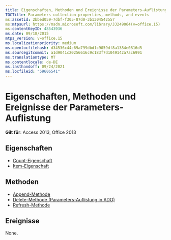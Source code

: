 ```yaml
---
title: Eigenschaften, Methoden und Ereignisse der Parameters-Auflistung
TOCTitle: Parameters collection properties, methods, and events
ms:assetid: 2bbed059-7dbf-f305-87d0-3b1304542557
ms:mtpsurl: https://msdn.microsoft.com/library/JJ249064(v=office.15)
ms:contentKeyID: 48543936
ms.date: 09/18/2015
mtps_version: v=office.15
ms.localizationpriority: medium
ms.openlocfilehash: d34536c44c69a799dbd1c9059df8a1384e0816d5
ms.sourcegitcommit: a1d9041c20256616c9c183f7d1049142a7ac6991
ms.translationtype: MT
ms.contentlocale: de-DE
ms.lasthandoff: 09/24/2021
ms.locfileid: "59606541"
---
```

# <a name="parameters-collection-properties-methods-and-events"></a>Eigenschaften, Methoden und Ereignisse der Parameters-Auflistung

**Gilt für**: Access 2013, Office 2013

## <a name="properties"></a>Eigenschaften

- [Count-Eigenschaft](count-property-ado.md)
- [Item-Eigenschaft](item-property-ado.md)

## <a name="methods"></a>Methoden

- [Append-Methode](append-method-ado.md)
- [Delete-Methode (Parameters-Auflistung in ADO)](delete-method-ado-parameters-collection.md)
- [Refresh-Methode](refresh-method-ado.md)

## <a name="events"></a>Ereignisse

None.

